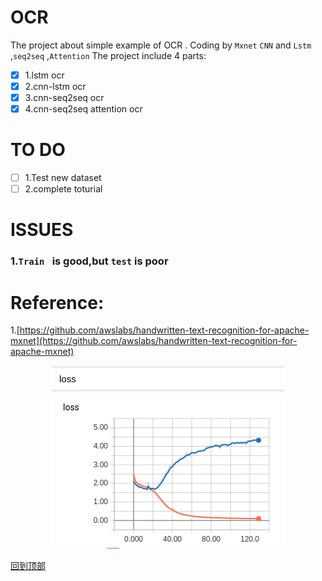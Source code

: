 # OCR
The project about simple example of OCR . Coding by `Mxnet` `CNN` and `Lstm` ,`seq2seq` ,`Attention`
The project include 4 parts:

- [x] 1.lstm ocr 
- [x] 2.cnn-lstm ocr
- [x] 3.cnn-seq2seq ocr
- [x] 4.cnn-seq2seq attention ocr

TO DO
===
- [ ] 1.Test new dataset
- [ ] 2.complete toturial

ISSUES
==
### 1.`Train ` is good,but `test` is poor

Reference:
===
1.[https://github.com/awslabs/handwritten-text-recognition-for-apache-mxnet](https://github.com/awslabs/handwritten-text-recognition-for-apache-mxnet)

<center>
 
![](https://github.com/abner2015/OCR/blob/dev/image/54362007-26700580-46a3-11e9-8648-9e1ef6445f54.png)

</center>



[回到顶部](#readme)
 
